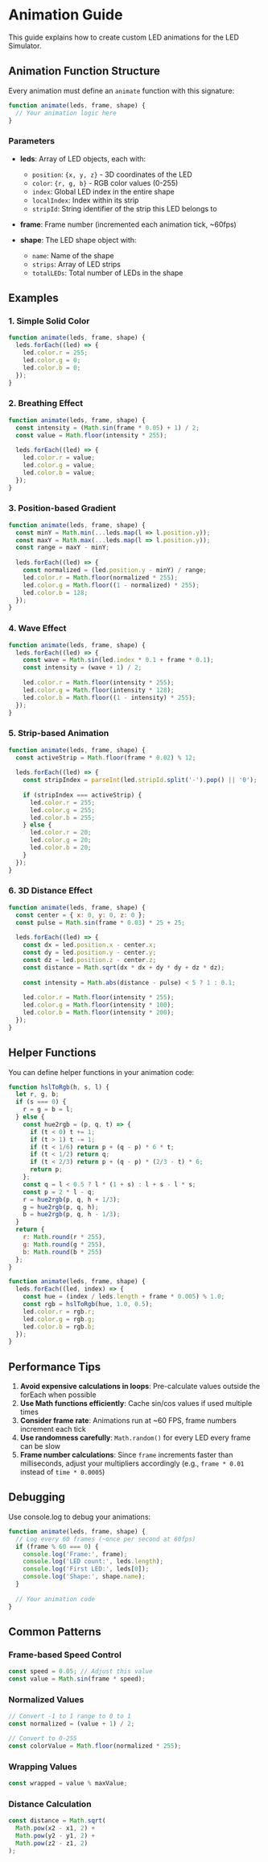 # Animation Guide

This guide explains how to create custom LED animations for the LED Simulator.

## Animation Function Structure

Every animation must define an `animate` function with this signature:

```javascript
function animate(leds, frame, shape) {
  // Your animation logic here
}
```

### Parameters

- **leds**: Array of LED objects, each with:
  - `position`: `{x, y, z}` - 3D coordinates of the LED
  - `color`: `{r, g, b}` - RGB color values (0-255)
  - `index`: Global LED index in the entire shape
  - `localIndex`: Index within its strip
  - `stripId`: String identifier of the strip this LED belongs to

- **frame**: Frame number (incremented each animation tick, ~60fps)

- **shape**: The LED shape object with:
  - `name`: Name of the shape
  - `strips`: Array of LED strips
  - `totalLEDs`: Total number of LEDs in the shape

## Examples

### 1. Simple Solid Color

```javascript
function animate(leds, frame, shape) {
  leds.forEach((led) => {
    led.color.r = 255;
    led.color.g = 0;
    led.color.b = 0;
  });
}
```

### 2. Breathing Effect

```javascript
function animate(leds, frame, shape) {
  const intensity = (Math.sin(frame * 0.05) + 1) / 2;
  const value = Math.floor(intensity * 255);
  
  leds.forEach((led) => {
    led.color.r = value;
    led.color.g = value;
    led.color.b = value;
  });
}
```

### 3. Position-based Gradient

```javascript
function animate(leds, frame, shape) {
  const minY = Math.min(...leds.map(l => l.position.y));
  const maxY = Math.max(...leds.map(l => l.position.y));
  const range = maxY - minY;
  
  leds.forEach((led) => {
    const normalized = (led.position.y - minY) / range;
    led.color.r = Math.floor(normalized * 255);
    led.color.g = Math.floor((1 - normalized) * 255);
    led.color.b = 128;
  });
}
```

### 4. Wave Effect

```javascript
function animate(leds, frame, shape) {
  leds.forEach((led) => {
    const wave = Math.sin(led.index * 0.1 + frame * 0.1);
    const intensity = (wave + 1) / 2;
    
    led.color.r = Math.floor(intensity * 255);
    led.color.g = Math.floor(intensity * 128);
    led.color.b = Math.floor((1 - intensity) * 255);
  });
}
```

### 5. Strip-based Animation

```javascript
function animate(leds, frame, shape) {
  const activeStrip = Math.floor(frame * 0.02) % 12;
  
  leds.forEach((led) => {
    const stripIndex = parseInt(led.stripId.split('-').pop() || '0');
    
    if (stripIndex === activeStrip) {
      led.color.r = 255;
      led.color.g = 255;
      led.color.b = 255;
    } else {
      led.color.r = 20;
      led.color.g = 20;
      led.color.b = 20;
    }
  });
}
```

### 6. 3D Distance Effect

```javascript
function animate(leds, frame, shape) {
  const center = { x: 0, y: 0, z: 0 };
  const pulse = Math.sin(frame * 0.03) * 25 + 25;
  
  leds.forEach((led) => {
    const dx = led.position.x - center.x;
    const dy = led.position.y - center.y;
    const dz = led.position.z - center.z;
    const distance = Math.sqrt(dx * dx + dy * dy + dz * dz);
    
    const intensity = Math.abs(distance - pulse) < 5 ? 1 : 0.1;
    
    led.color.r = Math.floor(intensity * 255);
    led.color.g = Math.floor(intensity * 100);
    led.color.b = Math.floor(intensity * 200);
  });
}
```

## Helper Functions

You can define helper functions in your animation code:

```javascript
function hslToRgb(h, s, l) {
  let r, g, b;
  if (s === 0) {
    r = g = b = l;
  } else {
    const hue2rgb = (p, q, t) => {
      if (t < 0) t += 1;
      if (t > 1) t -= 1;
      if (t < 1/6) return p + (q - p) * 6 * t;
      if (t < 1/2) return q;
      if (t < 2/3) return p + (q - p) * (2/3 - t) * 6;
      return p;
    };
    const q = l < 0.5 ? l * (1 + s) : l + s - l * s;
    const p = 2 * l - q;
    r = hue2rgb(p, q, h + 1/3);
    g = hue2rgb(p, q, h);
    b = hue2rgb(p, q, h - 1/3);
  }
  return { 
    r: Math.round(r * 255), 
    g: Math.round(g * 255), 
    b: Math.round(b * 255) 
  };
}

function animate(leds, frame, shape) {
  leds.forEach((led, index) => {
    const hue = (index / leds.length + frame * 0.005) % 1.0;
    const rgb = hslToRgb(hue, 1.0, 0.5);
    led.color.r = rgb.r;
    led.color.g = rgb.g;
    led.color.b = rgb.b;
  });
}
```

## Performance Tips

1. **Avoid expensive calculations in loops**: Pre-calculate values outside the forEach when possible
2. **Use Math functions efficiently**: Cache sin/cos values if used multiple times
3. **Consider frame rate**: Animations run at ~60 FPS, frame numbers increment each tick
4. **Use randomness carefully**: `Math.random()` for every LED every frame can be slow
5. **Frame number calculations**: Since `frame` increments faster than milliseconds, adjust your multipliers accordingly (e.g., `frame * 0.01` instead of `time * 0.0005`)

## Debugging

Use console.log to debug your animations:

```javascript
function animate(leds, frame, shape) {
  // Log every 60 frames (~once per second at 60fps)
  if (frame % 60 === 0) {
    console.log('Frame:', frame);
    console.log('LED count:', leds.length);
    console.log('First LED:', leds[0]);
    console.log('Shape:', shape.name);
  }
  
  // Your animation code
}
```

## Common Patterns

### Frame-based Speed Control

```javascript
const speed = 0.05; // Adjust this value
const value = Math.sin(frame * speed);
```

### Normalized Values

```javascript
// Convert -1 to 1 range to 0 to 1
const normalized = (value + 1) / 2;

// Convert to 0-255
const colorValue = Math.floor(normalized * 255);
```

### Wrapping Values

```javascript
const wrapped = value % maxValue;
```

### Distance Calculation

```javascript
const distance = Math.sqrt(
  Math.pow(x2 - x1, 2) + 
  Math.pow(y2 - y1, 2) + 
  Math.pow(z2 - z1, 2)
);
```


